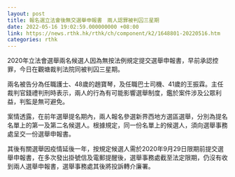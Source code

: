 ```yaml
---
layout: post
title: 報名選立法會後無交選舉申報書　兩人認罪被判囚三星期
date: 2022-05-16 19:02:59.000000000 +08:00
link: https://news.rthk.hk/rthk/ch/component/k2/1648801-20220516.htm
categories: rthk
---
```


2020年立法會選舉兩名候選人因為無按法例規定提交選舉申報書，早前承認控罪，今日在觀塘裁判法院同被判囚三星期。

兩名被告分為任職護士、48歲的趙寶琴，及任職巴士司機、41歲的王振霖。主任裁判官錢禮判刑時表示，兩人的行為有可能影響選舉制度，鑑於案件涉及公眾利益，判監是無可避免。

案情透露，在前年選舉提名期內，兩人報名參選新界西地方選區選舉，分別為提名名單上的第一及第二名候選人。根據規定，同一份名單上的候選人，須向選舉事務處呈交一份選舉申報書。

其後有關選舉因疫情延後一年，按規定候選人需於2020年9月29日限期前提交選舉申報書，在多次發出掛號信及電郵提醒後，選舉事務處截至法定限期，仍沒有收到兩人選舉申報書，選舉事務處其後將投訴轉介廉署。
